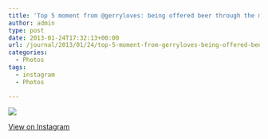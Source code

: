 ```yaml
---
title: 'Top 5 moment from @gerryloves: being offered beer through the medium of liner notes by @RickRedbeard'
author: admin
type: post
date: 2013-01-24T17:32:13+00:00
url: /journal/2013/01/24/top-5-moment-from-gerryloves-being-offered-beer-through-the-medium-of-liner-notes-by-rickredbeard/
categories:
  - Photos
tags:
  - instagram
  - Photos

---
```

![][1]

<p class="view-instagram">
  <a href="http://instagr.am/p/U3_ucoqlgD/">View on Instagram</a>
</p>

 [1]: http://lobban.org/wordpress//HLIC/b0dfbbf24b0be6ceea711c348d1100c0.jpg